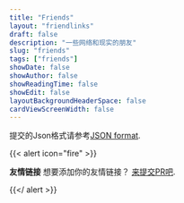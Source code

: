```yaml
---
title: "Friends"
layout: "friendlinks"
draft: false
description: "一些网络和现实的朋友"
slug: "friends"
tags: ["friends"]
showDate: false
showAuthor: false
showReadingTime: false
showEdit: false
layoutBackgroundHeaderSpace: false
cardViewScreenWidth: false
---
```




提交的Json格式请参考[JSON format](/friends/friends.json).

{{< alert icon="fire" >}}

**友情链接** 想要添加你的友情链接？ [来提交PR吧](https://github.com/minghf85/Blog_Source/blob/main/assets/friends/friends.json).

{{</ alert >}}
